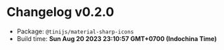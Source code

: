 # Changelog v0.2.0

- Package: `@tinijs/material-sharp-icons`
- Build time: **Sun Aug 20 2023 23:10:57 GMT+0700 (Indochina Time)**


